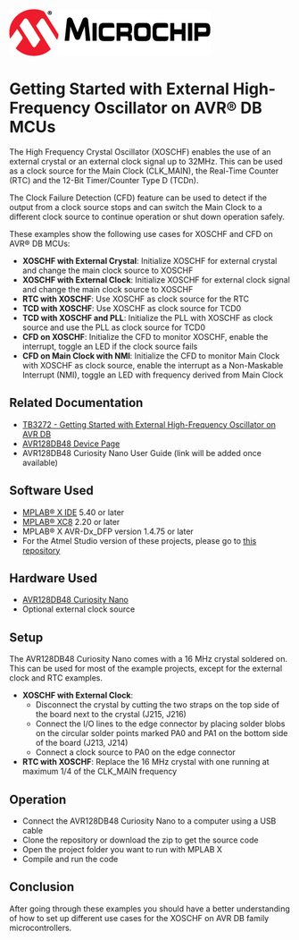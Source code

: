 [![MCHP](images/microchip.png)](https://www.microchip.com)

# Getting Started with External High-Frequency Oscillator on AVR® DB MCUs

The High Frequency Crystal Oscillator (XOSCHF) enables the use of an external crystal or an external clock signal up to 32MHz. This can be used as a clock source for the Main Clock (CLK_MAIN), the Real-Time Counter (RTC) and the 12-Bit Timer/Counter Type D (TCDn).

The Clock Failure Detection (CFD) feature can be used to detect if the output from a clock source stops and can switch the Main Clock to a different clock source to continue operation or shut down operation safely.

These examples show the following use cases for XOSCHF and CFD on AVR® DB MCUs:

* **XOSCHF with External Crystal**:
  Initialize XOSCHF for external crystal and change the main clock source to XOSCHF
* **XOSCHF with External Clock**:
  Initialize XOSCHF for external clock signal and change the main clock source to XOSCHF
* **RTC with XOSCHF**:
  Use XOSCHF as clock source for the RTC
* **TCD with XOSCHF**:
  Use XOSCHF as clock source for TCD0
* **TCD with XOSCHF and PLL**:
  Initialize the PLL with XOSCHF as clock source and use the PLL as clock source for TCD0
* **CFD on XOSCHF**:
  Initialize the CFD to monitor XOSCHF, enable the interrupt, toggle an LED if the clock source fails
* **CFD on Main Clock with NMI**:
  Initialize the CFD to monitor Main Clock with XOSCHF as clock source, enable the interrupt as a Non-Maskable Interrupt (NMI), toggle an LED with frequency derived from Main Clock

## Related Documentation

* [TB3272 - Getting Started with External High-Frequency Oscillator on AVR DB](https://microchip.com/DS90003272)
* [AVR128DB48 Device Page](https://www.microchip.com/wwwproducts/en/AVR128DB48)
* AVR128DB48 Curiosity Nano User Guide (link will be added once available)

## Software Used

* [MPLAB® X IDE](https://www.microchip.com/mplab/mplab-x-ide) 5.40 or later
* [MPLAB® XC8](https://www.microchip.com/mplab/compilers) 2.20 or later
* MPLAB® X AVR-Dx_DFP version 1.4.75 or later
* For the Atmel Studio version of these projects, please go to [this repository](https://github.com/microchip-pic-avr-examples/avr128db48-getting-started-with-xoschf)


## Hardware Used

* [AVR128DB48 Curiosity Nano](https://www.microchip.com/DevelopmentTools/ProductDetails/PartNO/EV35L43A)
* Optional external clock source

## Setup

The AVR128DB48 Curiosity Nano comes with a 16 MHz crystal soldered on. This can be used for most of the example projects, except for the external clock and RTC examples.

* **XOSCHF with External Clock**:
  * Disconnect the crystal by cutting the two straps on the top side of the board next to the crystal (J215, J216)
  * Connect the I/O lines to the edge connector by placing solder blobs on the circular solder points marked PA0 and PA1 on the bottom side of the board (J213, J214)
  * Connect a clock source to PA0 on the edge connector
* **RTC with XOSCHF**:
  Replace the 16 MHz crystal with one running at maximum 1/4 of the CLK_MAIN frequency

## Operation

* Connect the AVR128DB48 Curiosity Nano to a computer using a USB cable
* Clone the repository or download the zip to get the source code
* Open the project folder you want to run with MPLAB X
* Compile and run the code

## Conclusion

After going through these examples you should have a better understanding of how to set up different use cases for the XOSCHF on AVR DB family microcontrollers.
